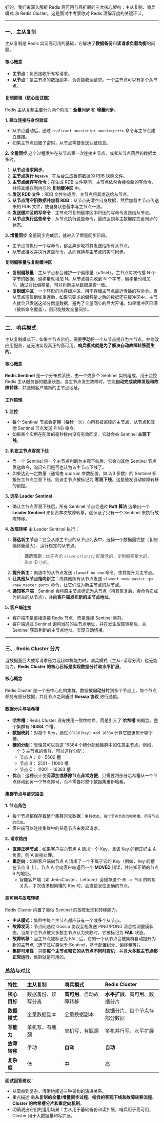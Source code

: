 好的，我们来深入解析 Redis 高可用与高扩展的三大核心架构：主从复制、哨兵模式 和 Redis Cluster。这是面试中考察你对 Redis 理解深度的关键环节。

---

### 一、 主从复制

主从复制是 Redis 实现高可用的基础，它解决了**数据备份**和**读请求负载均衡**的问题。

#### 核心概念
- **主节点**：负责接收所有写请求。
- **从节点**：是主节点的数据副本，负责接收读请求。一个主节点可以有多个从节点。

#### 复制原理（核心面试题）

Redis 主从复制主要分为两个阶段：**全量同步** 和 **增量同步**。

**1. 建立连接与身份验证**
- 从节点启动后，通过 `replicaof <masterip> <masterport>` 命令与主节点建立连接。
- 如果主节点设置了密码，从节点需要发送认证信息。

**2. 全量同步**
这个过程发生在从节点第一次连接主节点，或者从节点落后的数据太多时。
1.  **从节点请求同步**。
2.  **主节点执行 `bgsave`**：在后台生成当前数据的 RDB 快照文件。
3.  **主节点缓存写命令**：在生成 RDB 文件期间，主节点依然会接收新的写命令，并将其缓存到内存的 **复制缓冲区** 中。
4.  **发送 RDB 文件**：RDB 文件生成后，主节点将其发送给从节点。
5.  **从节点清空旧数据并加载 RDB**：从节点先清空自身数据，然后加载主节点传送来的 RDB 文件，使自身状态基本与主节点一致。
6.  **发送缓冲区的写命令**：主节点将复制缓冲区中积压的写命令发送给从节点。
7.  **从节点执行这些命令**：从节点执行这些命令，最终达到与主数据库完全同步的状态。

**3. 增量同步**
全量同步完成后，就进入了增量同步阶段。
- 主节点每执行一个写命令，都会异步地将其发送给所有从节点。
- 从节点接收并执行这些命令，从而保持与主节点的实时同步。

**复制偏移量与复制缓冲区**
- **复制偏移量**：主从节点都会维护一个偏移量（offset）。主节点每次传播 N 个字节的数据，偏移量就增加 N。从节点每次收到 N 个字节，偏移量也增加 N。通过对比偏移量，可以判断主从数据是否一致。
- **复制缓冲区**：一个环形的内存缓冲区，用于存储主节点最近传播的写命令。当从节点短暂断线重连后，如果它要求的偏移量之后的数据还在缓冲区中，主节点就会只发送这部分增量数据，避免了全量同步的巨大开销。如果缓冲区已满（被新命令覆盖），则只能触发全量同步。

---

### 二、 哨兵模式

主从复制模式下，如果主节点宕机，需要**手动**将一个从节点提升为主节点，并修改应用配置，这无法实现真正的高可用。**哨兵模式就是为了解决自动故障转移而生的**。

#### 核心概念
**Redis Sentinel** 是一个分布式系统，由一个或多个 Sentinel 实例组成，用于监控 Redis 主从服务器的健康状态。当主节点发生故障时，它能**自动完成故障发现和故障转移**，并通知客户端新的主节点地址。

#### 工作原理

**1. 监控**
- 每个 Sentinel 节点会定期（每秒一次）向所有被监控的主节点、从节点和其他 Sentinel 节点发送 PING 命令。
- 如果某个实例在配置的毫秒数内没有有效回复，它就会被 Sentinel **主观下线**。

**2. 判定主节点客观下线**
- 当一个 Sentinel 将一个主节点判断为主观下线后，它会向其他 Sentinel 节点发送命令，询问它们是否也认为该主节点下线了。
- 如果达到一定数量（通常由 quorum 参数配置，如 2/3 多数）的 Sentinel 都报告主节点主观下线，则该主节点被标记为 **客观下线**。这是触发自动故障转移的前提。

**3. 选举 Leader Sentinel**
- 确认主节点客观下线后，所有 Sentinel 节点会通过 **Raft 算法** 选举出一个 **Leader Sentinel** 来负责本次故障转移。这保证了只有一个 Sentinel 来执行故障转移。

**4. 故障转移**
由 Leader Sentinel 执行：
1.  **筛选新主节点**：它会从原主节点的从节点列表中，选择一个数据最完整（复制偏移量最大）、运行稳定的从节点。
    > **筛选规则**：优先考虑 `slave-priority` 配置低的、复制偏移量大的、Run ID 小的。
2.  **提升新主**：向选中的从节点发送 `slaveof no one` 命令，使其提升为主节点。
3.  **让其他从节点指向新主**：向其他所有从节点发送 `slaveof <new_master_ip> <new_master_port>` 命令，让它们成为新主节点的从节点。
4.  **通知客户端**：Sentinel 会将原主节点标记为从节点（待其恢复后，会命令它成为新主的从节点），并**向客户端发布新的主节点地址**。

**5. 客户端连接**
- 客户端不是直接连接 Redis 节点，而是连接 Sentinel 集群。
- 客户端通过 Sentinel 询问当前的主节点地址，并在发生故障转移后，从 Sentinel 获取到新的主节点地址，实现自动切换。

---

### 三、 Redis Cluster 分片

当数据量巨大或写请求压力远超单机能力时，哨兵模式（主从+读写分离）也无能为力。**Redis Cluster 的核心目标是实现数据分片和水平扩展**。

#### 核心概念
Redis Cluster 是一个去中心化的集群，数据被**自动分片**到多个节点上。每个节点都持有部分数据，并且节点之间通过 **Gossip 协议** 进行通信。

#### 数据分片与哈希槽

- **哈希槽**：Redis Cluster 没有使用一致性哈希，而是引入了 **哈希槽** 的概念。整个集群有 **16384** 个槽。
- **数据映射**：对每个 Key，通过 `CRC16(key) mod 16384` 计算它应该属于哪个槽。
- **槽的分配**：管理员可以将这 16384 个槽分配给集群中的任意主节点。例如，一个 3 主节点的集群，可以这样分配：
    - 节点 A： 0 - 5500 槽
    - 节点 B： 5501 - 11000 槽
    - 节点 C： 11001 - 16383 槽
- **优点**：这种设计使得**添加或移除节点非常方便**，只需要将部分哈希槽从一个节点移动到另一个节点即可，而不需要将整个数据集重新哈希。

#### 集群节点与请求路由

**1. 节点角色**
- 每个节点都保存着整个集群的元数据：`集群状态`、`每个节点负责的哈希槽`、`所有节点的信息`。
- 客户端可以连接集群中的任意节点来发起请求。

**2. 请求路由**
- **直连正确节点**：如果客户端向节点 A 请求一个 Key，且该 Key 的槽正好由 A 负责，则 A 直接处理。
- **重定向**：如果客户端向节点 A 请求了一个不属于它的 Key（例如，Key 的槽在节点 B 上），节点 A 会向客户端返回一个 **MOVED** 错误，并告知正确的节点 B 的地址。
    - 智能客户端（如 JedisCluster、Lettuce）会缓存这个 `槽 -> 节点` 的映射关系，下次请求相同槽的 Key 时，会直接发往正确的节点。

#### 高可用与故障转移

Redis Cluster 内置了类似 Sentinel 的故障发现和转移能力。

- **主从模式**：集群中每个主节点都应该有一个或多个从节点。
- **故障发现**：节点间通过 Gossip 协议互相发送 PING/PONG 消息检测健康状态。当某个主节点被大多数主节点认为失联时，它被标记为 **FAIL** 状态。
- **故障转移**：当主节点被标记为 FAIL 后，它的一个从节点会被集群自动提升为新的主节点（选举过程类似于 Sentinel，基于配置纪元、偏移量等）。
- **集群可用性**：只要**每个主节点和它的从节点不同时宕机**，并且**大多数主节点都正常运行**，集群就是可用的。

### 总结与对比

| 特性 | 主从复制 | 哨兵模式 | Redis Cluster |
| :--- | :--- | :--- | :--- |
| **核心目标** | 数据备份、读写分离 | **高可用**、自动故障转移 | **水平扩展**、高可用、数据分片 |
| **数据模式** | 全量数据副本 | 全量数据副本 | 数据分片，每个节点存部分数据 |
| **写能力** | 单机写，有瓶颈 | 单机写，有瓶颈 | 多机并行写，水平扩展 |
| **故障转移** | 手动 | **自动** | **自动** |
| **复杂度** | 低 | 中 | 高 |

**面试回答建议**：
- 从简单到复杂，清晰地阐述三种架构的演进关系。
- 重点描述 **主从复制的全量/增量同步过程**、**哨兵的客观下线和故障转移流程**、**Cluster 的哈希槽分片和重定向机制**。
- 明确说出它们的适用场景：主从用于基础备份和读扩展，哨兵用于高可用，Cluster 用于大数据量和写扩展。
